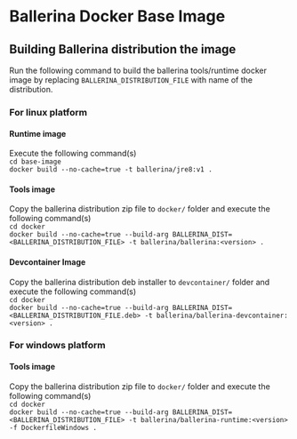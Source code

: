 # Ballerina Docker Base Image

## Building Ballerina distribution the image

Run the following command to build the ballerina tools/runtime docker image by replacing `BALLERINA_DISTRIBUTION_FILE` with name of the distribution.

### For linux platform
#### Runtime image
Execute the following command(s)  
```cd base-image```  
```docker build --no-cache=true -t ballerina/jre8:v1 .```
#### Tools image
Copy the ballerina distribution zip file to `docker/` folder and execute the following command(s)    
```cd docker```  
```docker build --no-cache=true --build-arg BALLERINA_DIST=<BALLERINA_DISTRIBUTION_FILE> -t ballerina/ballerina:<version> .```
#### Devcontainer Image
Copy the ballerina distribution deb installer to `devcontainer/` folder and execute the following command(s)    
```cd docker```  
```docker build --no-cache=true --build-arg BALLERINA_DIST=<BALLERINA_DISTRIBUTION_FILE.deb> -t ballerina/ballerina-devcontainer:<version> .```


### For windows platform
#### Tools image
Copy the ballerina distribution zip file to `docker/` folder and execute the following command(s)  
```cd docker```  
```docker build --no-cache=true --build-arg BALLERINA_DIST=<BALLERINA_DISTRIBUTION_FILE> -t ballerina/ballerina-runtime:<version> -f DockerfileWindows .```

